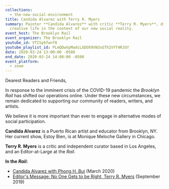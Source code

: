 ```yaml
---
collections:
  - the-new-social-environment
title: Candida Alvarez with Terry R. Myers
summary: Painter **Candida Alvarez** with critic **Terry R. Myers**, discuss
  creative life in the context of our new social reality.
event_host: The Brooklyn Rail
event_organizer: The Brooklyn Rail
youtube_id: VTISy6fwnf8
youtube_playlist_id: PLmQDwVpMadcLGDOX9VN3sGTh2VYT4RJGY
date: 2020-03-24 13:00:00 -0500
end_date: 2020-03-24 14:00:00 -0500
event_platform:
  - zoom
---
```



Dearest Readers and Friends,

In response to the imminent crisis of the COVID-19 pandemic the _Brooklyn Rail_ has shifted our operations online. Under these new circumstances, we remain dedicated to supporting our community of readers, writers, and artists.

We believe it is more important than ever to engage in alternative modes of social participation.

**Candida Alvarez** is a Puerto Rican artist and educator from Brooklyn, NY. Her current show, Estoy Bien, is at Monique Meloche Gallery in Chicago.

**Terry R. Myers**  is a critic and independent curator based in Los Angeles, and an Editor-at-Large at the _Rail_.

**In the _Rail_:**

-   [Candida Alvarez with Phong H. Bui](https://brooklynrail.org/2020/03/art/CANDIDA-ALVAREZ-with-Phong-H-Bui) (March 2020)
-   [Editor's Message: No One Gets to be Right, Terry R. Myers](https://brooklynrail.org/2019/09/editorsmessage/No-one-gets-to-be-right) (September 2019)
